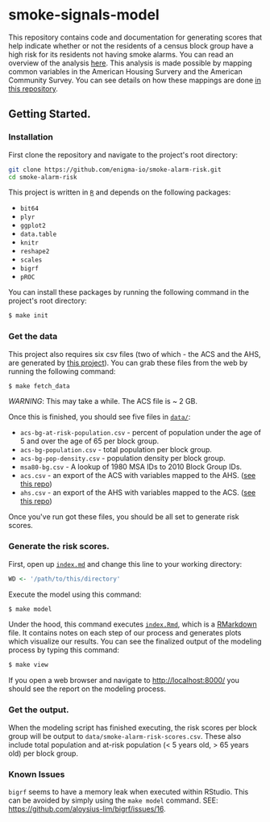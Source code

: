 smoke-signals-model
================

This repository contains code and documentation for generating scores that help indicate whether or not the residents of a census block group have a high risk for its residents not having smoke alarms. You can read an overview of the analysis [here](http://blog.enigma.io/risk-model-for-residences-without-smoke-alarms/). This analysis is made possible by mapping common variables in the American Housing Survery and the American Community Survey. You can see details on how these mappings are done [in this repository](https://github.com/enigma-io/ahs-acs).

## Getting Started.

### Installation
First clone the repository and navigate to the project's root directory:

```bash
git clone https://github.com/enigma-io/smoke-alarm-risk.git
cd smoke-alarm-risk
```

This project is written in [`R`](http://www.r-project.org/) and depends on the following packages:
    
- `bit64`
- `plyr`
- `ggplot2`
- `data.table`
- `knitr`
- `reshape2`
- `scales`
- `bigrf`
- `pROC`

You can install these packages by running the following command in the project's root directory:

```bash
$ make init
```

### Get the data

This project also requires six csv files (two of which - the ACS and the AHS, are generated by [this project](https://github.com/enigma-io/ahs-acs)). You can grab these files from the web by running the following command:

```bash
$ make fetch_data
```

*WARNING*: This may take a while. The ACS file is ~ 2 GB.

Once this is finished, you should see five files in [`data/`](data/):

- `acs-bg-at-risk-population.csv` - percent of population under the age of 5 and over the age of 65 per block group.
- `acs-bg-population.csv` - total population per block group.
- `acs-bg-pop-density.csv` - population density per block group.
- `msa80-bg.csv` - A lookup of 1980 MSA IDs to 2010 Block Group IDs.
- `acs.csv` - an export of the ACS with variables mapped to the AHS. ([see this repo](https://github.com/enigma-io/ahs-acs)) 
- `ahs.csv` - an export of the AHS with variables mapped to the ACS. ([see this repo](https://github.com/enigma-io/ahs-acs)) 

Once you've run got these files, you should be all set to generate risk scores.

### Generate the risk scores.

First, open up [`index.md`](index.Rmd) and change this line to your working directory:

```r
WD <- '/path/to/this/directory'
```

Execute the model using this command:

```bash
$ make model
```

Under the hood, this command executes [`index.Rmd`](index.Rmd), which is a [RMarkdown](http://rmarkdown.rstudio.com/) file. It contains notes on each step of our process and generates plots which visualize our results. You can see the finalized output of the modeling process by typing this command:

```bash
$ make view
```

If you open a web browser and navigate to [http://localhost:8000/](http://localhost:8000/) you should see the report on the modeling process.

### Get the output.

When the modeling script has finished executing, the risk scores per block group will be output to `data/smoke-alarm-risk-scores.csv`. These also include total population and at-risk population (< 5 years old, > 65 years old) per block group.


### Known Issues

`bigrf` seems to have a memory leak when executed within RStudio. This can be avoided by simply using the `make model` command. SEE: https://github.com/aloysius-lim/bigrf/issues/16.


